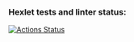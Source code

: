 ### Hexlet tests and linter status:
[![Actions Status](https://github.com/DmitryKr2021/frontend-project-11/workflows/hexlet-check/badge.svg)](https://github.com/DmitryKr2021/frontend-project-11/actions)